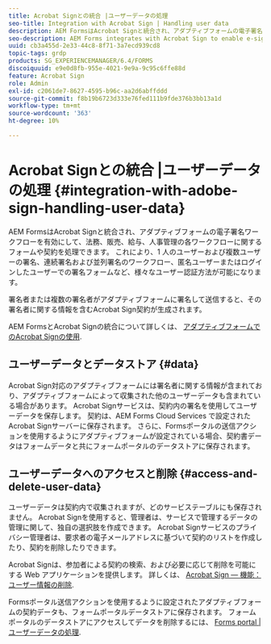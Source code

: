 ```yaml
---
title: Acrobat Signとの統合 |ユーザーデータの処理
seo-title: Integration with Acrobat Sign | Handling user data
description: AEM FormsはAcrobat Signと統合され、アダプティブフォームの電子署名ワークフローを有効にして、法務、販売、給与、人事管理の各ワークフローに関するフォームや契約を処理できます。 ユーザーデータ、データストア、ユーザーデータへのアクセスと削除について詳しく説明します。
seo-description: AEM Forms integrates with Acrobat Sign to enable e-signature workflows in adaptive forms to process forms or agreements for legal, sales, payroll, human resource management workflows. Dig deeper on user data, data stores, and access and delete user data.
uuid: cb3a455d-2e33-44c8-8f71-3a7ecd939cd8
topic-tags: grdp
products: SG_EXPERIENCEMANAGER/6.4/FORMS
discoiquuid: e9e0d8fb-955e-4021-9e9a-9c95c6ffe88d
feature: Acrobat Sign
role: Admin
exl-id: c2061de7-8627-4595-b96c-aa2d6abffddd
source-git-commit: f8b19b6723d333e76fed111b9fde376b3bb13a1d
workflow-type: tm+mt
source-wordcount: '363'
ht-degree: 10%

---
```


# Acrobat Signとの統合 |ユーザーデータの処理 {#integration-with-adobe-sign-handling-user-data}

AEM FormsはAcrobat Signと統合され、アダプティブフォームの電子署名ワークフローを有効にして、法務、販売、給与、人事管理の各ワークフローに関するフォームや契約を処理できます。 これにより、1 人のユーザーおよび複数ユーザーの署名、連続署名および並列署名のワークフロー、匿名ユーザーまたはログインしたユーザーでの署名フォームなど、様々なユーザー認証方法が可能になります。

署名者または複数の署名者がアダプティブフォームに署名して送信すると、その署名者に関する情報を含むAcrobat Sign契約が生成されます。

AEM FormsとAcrobat Signの統合について詳しくは、 [アダプティブフォームでのAcrobat Signの使用](/help/forms/using/working-with-adobe-sign.md).

## ユーザーデータとデータストア {#data}

Acrobat Sign対応のアダプティブフォームには署名者に関する情報が含まれており、アダプティブフォームによって収集された他のユーザーデータも含まれている場合があります。 Acrobat Signサービスは、契約内の署名を使用してユーザーデータを保存します。 契約は、AEM Forms Cloud Services で設定されたAcrobat Signサーバーに保存されます。 さらに、Formsポータルの送信アクションを使用するようにアダプティブフォームが設定されている場合、契約書データはフォームデータと共にフォームポータルのデータストアに保存されます。

## ユーザーデータへのアクセスと削除 {#access-and-delete-user-data}

ユーザーデータは契約内で収集されますが、どのサービステーブルにも保存されません。 Acrobat Signを使用すると、管理者は、サービスで管理するデータの管理に関して、独自の選択肢を作成できます。 Acrobat Signサービスのプライバシー管理者は、要求者の電子メールアドレスに基づいて契約のリストを作成したり、契約を削除したりできます。

Acrobat Signは、参加者による契約の検索、および必要に応じて削除を可能にする Web アプリケーションを提供します。 詳しくは、 [Acrobat Sign — 機能：ユーザー情報の削除](https://helpx.adobe.com/jp/sign/help/adobesign_gdpr_user_deletion.html).

Formsポータル送信アクションを使用するように設定されたアダプティブフォームの契約データも、フォームポータルデータストアに保存されます。 フォームポータルのデータストアにアクセスしてデータを削除するには、 [Forms portal |ユーザーデータの処理](/help/forms/using/forms-portal-handling-user-data.md).
